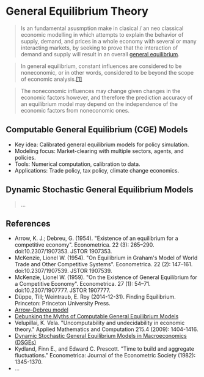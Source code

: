 # General Equilibrium Theory

> Is an fundamental asusmption make in clasical / an neo classical economic modelling in which  attempts to explain the behavior of supply, demand, and prices in a 
whole economy with several or many interacting markets, by seeking to 
prove that the interaction of demand and supply will result in an 
overall [general equilibrium](https://en.wikipedia.org/wiki/List_of_types_of_equilibrium#Economics).

> In general equilibrium, constant influences are considered to be 
noneconomic, or in other words, considered to be beyond the scope of 
economic analysis.[[1]](https://en.wikipedia.org/wiki/General_equilibrium_theory#cite_note-1)

> The noneconomic influences may change given changes in the economic 
factors however, and therefore the prediction accuracy of an equilibrium
 model may depend on the independence of the economic factors from 
noneconomic ones.

## Computable General Equilibrium (CGE) Models

- Key idea: Calibrated general equilibrium models for policy simulation.
- Modeling focus: Market-clearing with multiple sectors, agents, and policies.
- Tools: Numerical computation, calibration to data.
- Applications: Trade policy, tax policy, climate change economics.

## Dynamic Stochastic General Equilibrium Models

> ...

## References

- Arrow, K. J.; Debreu, G. (1954). "Existence of an equilibrium for a competitive economy". Econometrica. 22 (3): 265–290. doi:10.2307/1907353. JSTOR 1907353.
- McKenzie, Lionel W. (1954). "On Equilibrium in Graham's Model of World Trade and Other Competitive Systems". Econometrica. 22 (2): 147–161. doi:10.2307/1907539. JSTOR 1907539.
- McKenzie, Lionel W. (1959). "On the Existence of General Equilibrium for a Competitive Economy". Econometrica. 27 (1): 54–71. doi:10.2307/1907777. JSTOR 1907777.
- Düppe, Till; Weintraub, E. Roy (2014-12-31). Finding Equilibrium. Princeton: Princeton University Press.
- [Arrow–Debreu model](https://en.wikipedia.org/wiki/Arrow%E2%80%93Debreu_model#cite_note-4)
- [Debunking the Myths of Computable General Equilibrium Models](https://www.economicpolicyresearch.org/images/docs/research/economic_growth/SCEPA%20Working%20Paper%202008-1_Kahn.pdf)
- Velupillai, K. Vela. "Uncomputability and undecidability in economic theory." Applied Mathematics and Computation 215.4 (2009): 1404-1416.
- [Dynamic Stochastic General Equilibrium Models in Macroeconomics (DSGEs)](http://bactra.org/notebooks/dsges.html)
- Kydland, Finn E., and Edward C. Prescott. "Time to build and aggregate fluctuations." Econometrica: Journal of the Econometric Society (1982): 1345-1370.
- ...
